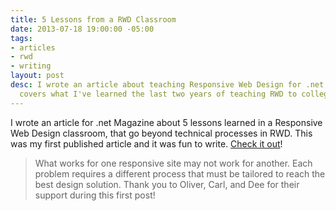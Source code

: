 ```yaml
---
title: 5 Lessons from a RWD Classroom
date: 2013-07-18 19:00:00 -05:00
tags:
- articles
- rwd
- writing
layout: post
desc: I wrote an article about teaching Responsive Web Design for .net Magazine. It
  covers what I've learned the last two years of teaching RWD to college students.
---
```


I wrote an article for .net Magazine about 5 lessons learned in a Responsive Web Design classroom, that go beyond technical processes in RWD. This was my first published article and it was fun to write. <a href="http://www.netmagazine.com/opinions/5-lessons-responsive-web-design-classroom" target="_blank">Check it out</a>!
> What works for one responsive site may not work for another. Each problem requires a different process that must be tailored to reach the best design solution.
Thank you to Oliver, Carl, and Dee for their support during this first post!